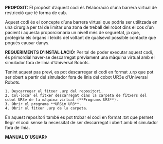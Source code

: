 **PROPÒSIT:**
El propòsit d’aquest codi és l’elaboració d’una barrera virtual de restricció que té forma de cub.

Aquest codi és el concepte d’una barrera virtual que podria ser utilitzada en una cirurgia per tal de limitar una zona de treball del robot dins el cos d’un pacient i aquesta 
proporcionaria un nivell més de seguretat, ja que, protegiria els òrgans i teixits del voltant de qualsevol possible contacte que pogués causar danys. 

**REQUERIMENTS D'INSTAL·LACIÓ:**
Per tal de poder executar aquest codi, és primordial haver-se descarregat prèviament una màquina virtual amb el simulador fora de línia d’Universal Robots. 

Tenint aquest pas previ, es pot descarregar el codi en format .urp que pot ser obert a partir del simulador fora de línia del cobot UR3e d’Universal Robots.

    1. Descarregar el fitxer .urp del repositori.
    2. Col·locar el fitxer descarregat dins la carpeta de fitxers del cobot UR3e de la màquina virtual (**Programs UR3**).
    3. Obrir el programa **URSim UR3**. 
    4. Obrir el fitxer .urp de la carpeta.

En aquest repositori també es pot trobar el codi en format .txt que permet llegir el codi sense la necessitat de ser descarregat i obert amb el simulador fora de línia. 

**MANUAL D'USUARI:**

